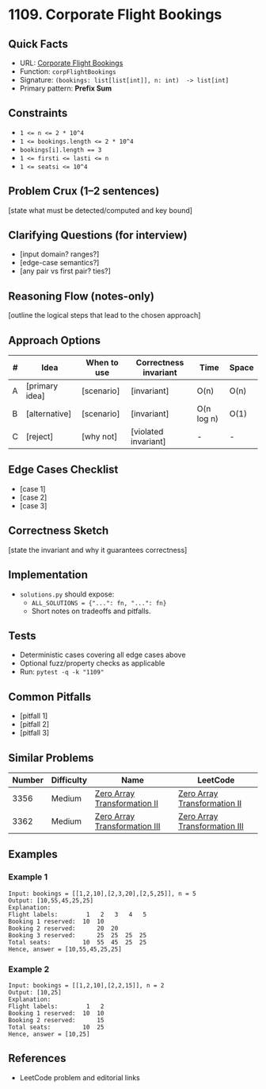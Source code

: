 # 1109. Corporate Flight Bookings

## Quick Facts

- URL: [Corporate Flight Bookings](https://leetcode.com/problems/corporate-flight-bookings/)
- Function: `corpFlightBookings`
- Signature: `(bookings: list[list[int]], n: int)  -> list[int]`
- Primary pattern: **Prefix Sum**

## Constraints

- `1 <= n <= 2 * 10^4`
- `1 <= bookings.length <= 2 * 10^4`
- `bookings[i].length == 3`
- `1 <= firsti <= lasti <= n`
- `1 <= seatsi <= 10^4`

## Problem Crux (1–2 sentences)

[state what must be detected/computed and key bound]

## Clarifying Questions (for interview)

- [input domain? ranges?]
- [edge-case semantics?]
- [any pair vs first pair? ties?]

## Reasoning Flow (notes-only)

[outline the logical steps that lead to the chosen approach]

## Approach Options

| # | Idea | When to use | Correctness invariant | Time | Space |
|---|------|-------------|-----------------------|------|-------|
| A | [primary idea] | [scenario] | [invariant] | O(n) | O(n) |
| B | [alternative] | [scenario] | [invariant] | O(n log n) | O(1) |
| C | [reject] | [why not] | [violated invariant] | - | - |

## Edge Cases Checklist

- [case 1]
- [case 2]
- [case 3]

## Correctness Sketch

[state the invariant and why it guarantees correctness]

## Implementation

- `solutions.py` should expose:
  - `ALL_SOLUTIONS = {"...": fn, "...": fn}`
  - Short notes on tradeoffs and pitfalls.

## Tests

- Deterministic cases covering all edge cases above
- Optional fuzz/property checks as applicable
- Run: `pytest -q -k "1109"`

## Common Pitfalls

- [pitfall 1]
- [pitfall 2]
- [pitfall 3]

## Similar Problems

| Number | Difficulty | Name | LeetCode |
|---|---|---|---|
| 3356 | Medium | [Zero Array Transformation II](../3356-zero-array-transformation-ii/readme.md) | [Zero Array Transformation II](https://leetcode.com/problems/zero-array-transformation-ii/) |
| 3362 | Medium | [Zero Array Transformation III](../3362-zero-array-transformation-iii/readme.md) | [Zero Array Transformation III](https://leetcode.com/problems/zero-array-transformation-iii/) |

## Examples

### Example 1

```text
Input: bookings = [[1,2,10],[2,3,20],[2,5,25]], n = 5
Output: [10,55,45,25,25]
Explanation:
Flight labels:        1   2   3   4   5
Booking 1 reserved:  10  10
Booking 2 reserved:      20  20
Booking 3 reserved:      25  25  25  25
Total seats:         10  55  45  25  25
Hence, answer = [10,55,45,25,25]
```

### Example 2

```text
Input: bookings = [[1,2,10],[2,2,15]], n = 2
Output: [10,25]
Explanation:
Flight labels:        1   2
Booking 1 reserved:  10  10
Booking 2 reserved:      15
Total seats:         10  25
Hence, answer = [10,25]
```

## References

- LeetCode problem and editorial links
